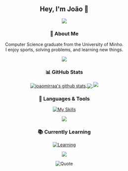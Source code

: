 <div align="center">

## Hey, I'm João 👋

<img src="https://capsule-render.vercel.app/api?type=cylinder&color=0:74b5fa,50:4493f8,100:beaafc&height=5&width=100&section=divider&animation=blinking"/>

### 🧠 About Me
Computer Science graduate from the University of Minho.  
I enjoy sports, solving problems, and learning new things.

<img src="https://capsule-render.vercel.app/api?type=cylinder&color=0:74b5fa,50:4493f8,100:beaafc&height=5&width=100&section=divider&animation=blinking"/>

### 📊 GitHub Stats

<a href="https://github.com/joaomirraa">
  <img align="center" src="https://github-readme-stats.vercel.app/api?username=joaomirraa&show_icons=true&include_all_commits=true&theme=tokyonight&hide_border=true&rank_icon=github&cache_seconds=86400" alt="joaomirraa's github stats" />
</a>

<a href="https://github.com/joaomirraa">
  <img align="center" src="https://github-readme-stats.vercel.app/api/top-langs/?username=joaomirraa&layout=compact&theme=tokyonight&hide_border=true&langs_count=10&cache_seconds=86400" />
</a>

<img src="https://capsule-render.vercel.app/api?type=cylinder&color=0:74b5fa,50:4493f8,100:beaafc&height=5&width=100&section=divider&animation=blinking"/>

### 🧰 Languages & Tools

[![My Skills](https://skillicons.dev/icons?i=rust,java,c,cpp,python,html,matlab,r,powershell,git,github,clion,pycharm,idea,visualstudio,vscode,cmake,react&perline=14)](https://skillicons.dev)

<img src="https://capsule-render.vercel.app/api?type=cylinder&color=0:74b5fa,50:4493f8,100:beaafc&height=5&width=100&section=divider&animation=blinking"/>

### 📚 Currently Learning

[![Learning](https://skillicons.dev/icons?i=python,mysql,java,c&perline=10)](https://skillicons.dev)

<img src="https://capsule-render.vercel.app/api?type=cylinder&color=0:74b5fa,50:4493f8,100:beaafc&height=5&width=100&section=divider&animation=blinking"/>

![Quote](https://quotes-github-readme.vercel.app/api?type=horizontal&theme=tokyonight)

</div>
